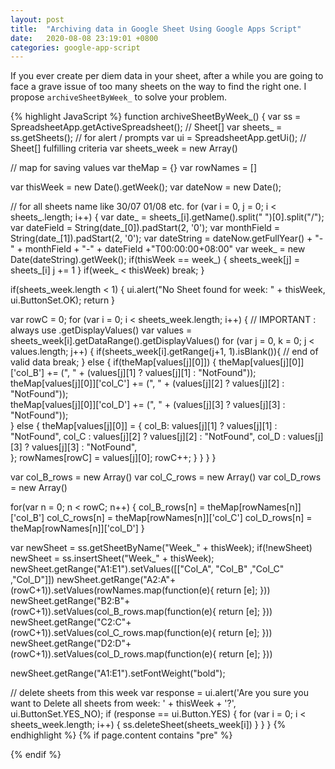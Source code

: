 ```yaml
---
layout: post
title:  "Archiving data in Google Sheet Using Google Apps Script"
date:   2020-08-08 23:19:01 +0800
categories: google-app-script
---
```

If you ever create per diem data in your sheet, after a while you are going to face a grave issue of too many sheets on the way to find the right one. I propose `archiveSheetByWeek_` to solve your problem.
<!--- Code Block -->
{% highlight JavaScript %}
function archiveSheetByWeek_() {
   var ss = SpreadsheetApp.getActiveSpreadsheet();
   // Sheet[]
   var sheets_ = ss.getSheets();
   // for alert / prompts
   var ui = SpreadsheetApp.getUi();
   // Sheet[] fulfilling criteria
   var sheets_week = new Array()
   
   // map for saving values
   var theMap = {}
   var rowNames = []
   
   var thisWeek = new Date().getWeek();
   var dateNow = new Date(); 
   
   // for all sheets name like 30/07 01/08 etc.
   for (var i = 0, j = 0; i < sheets_.length; i++) {
      var date_ = sheets_[i].getName().split(" ")[0].split("/");
      var dateField = String(date_[0]).padStart(2, '0');
      var monthField = String(date_[1]).padStart(2, '0');
      var dateString = dateNow.getFullYear() + "-" + monthField + "-" + dateField +"T00:00:00+08:00"
      var week_ = new Date(dateString).getWeek(); 
      if(thisWeek == week_) {
        sheets_week[j] = sheets_[i]
        j += 1
      }
      if(week_ < thisWeek) break;
   }
   
   if(sheets_week.length < 1) { 
     ui.alert("No Sheet found for week: " + thisWeek, ui.ButtonSet.OK);
     return
   }
   
   var rowC = 0;
   for (var i = 0; i < sheets_week.length; i++) { 
     // IMPORTANT : always use .getDisplayValues()
     var values = sheets_week[i].getDataRange().getDisplayValues()
     for (var j = 0, k = 0; j < values.length; j++) {
       if(sheets_week[i].getRange(j+1, 1).isBlank()){
         // end of valid data
         break;
       } else {
         if(theMap[values[j][0]]) {
           theMap[values[j][0]]['col_B'] +=  (", " + (values[j][1] ? values[j][1] : "NotFound"));           
           theMap[values[j][0]]['col_C'] +=  (", " + (values[j][2] ? values[j][2] : "NotFound"));           
           theMap[values[j][0]]['col_D'] +=  (", " + (values[j][3] ? values[j][3] : "NotFound"));           
         } else {
           theMap[values[j][0]] = {
              col_B: values[j][1] ? values[j][1] : "NotFound", 
              col_C : values[j][2] ? values[j][2] : "NotFound", 
              col_D : values[j][3] ? values[j][3] : "NotFound",  
            };
           rowNames[rowC] = values[j][0];
           rowC++;
         }
       }
     }
   }
   
   var col_B_rows = new Array()
   var col_C_rows = new Array()
   var col_D_rows = new Array()
   
   for(var n = 0; n < rowC; n++) {
     col_B_rows[n] = theMap[rowNames[n]]['col_B'] 
     col_C_rows[n] = theMap[rowNames[n]]['col_C'] 
     col_D_rows[n] = theMap[rowNames[n]]['col_D'] 
   }
   
   var newSheet = ss.getSheetByName("Week_" + thisWeek);
   if(!newSheet) newSheet = ss.insertSheet("Week_" + thisWeek);
   newSheet.getRange("A1:E1").setValues([["Col_A", "Col_B" ,"Col_C" ,"Col_D"]])
   newSheet.getRange("A2:A"+(rowC+1)).setValues(rowNames.map(function(e){ return [e]; }))
   newSheet.getRange("B2:B"+(rowC+1)).setValues(col_B_rows.map(function(e){ return [e]; }))
   newSheet.getRange("C2:C"+(rowC+1)).setValues(col_C_rows.map(function(e){ return [e]; }))
   newSheet.getRange("D2:D"+(rowC+1)).setValues(col_D_rows.map(function(e){ return [e]; }))
   
   newSheet.getRange("A1:E1").setFontWeight("bold");
   
   // delete sheets from this week
   var response = ui.alert('Are you sure you want to Delete all sheets from week: ' + thisWeek + '?', ui.ButtonSet.YES_NO);
   if (response == ui.Button.YES) {
     for (var i = 0; i < sheets_week.length; i++) {
       ss.deleteSheet(sheets_week[i])
     }
   }
}
{% endhighlight %}
{% if page.content contains "pre" %}
<script src='https://code.jquery.com/jquery-3.2.1.min.js'></script>
<script src='https://cdn.jsdelivr.net/npm/clipboard@1/dist/clipboard.min.js'></script>
<script src='{{site.baseurl}}/assets/js/clipboard.js'></script>
{% endif %}

